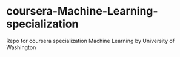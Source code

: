 # coursera-Machine-Learning-specialization
Repo for coursera specialization Machine Learning by University of Washington
